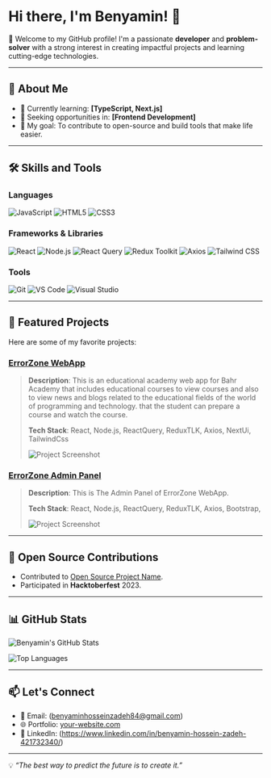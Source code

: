 # Hi there, I'm Benyamin! 👋

🌟 Welcome to my GitHub profile! I'm a passionate **developer** and **problem-solver** with a strong interest in creating impactful projects and learning cutting-edge technologies. 

---

## 🚀 About Me
- 🌱 Currently learning: **[TypeScript, Next.js]**
- 💼 Seeking opportunities in: **[Frontend Development]**
- 🎯 My goal: To contribute to open-source and build tools that make life easier.

---

## 🛠️ Skills and Tools
### Languages
![JavaScript](https://img.shields.io/badge/JavaScript-F7DF1E?style=for-the-badge&logo=javascript&logoColor=black)
![HTML5](https://img.shields.io/badge/HTML5-E34F26?style=for-the-badge&logo=html5&logoColor=white)
![CSS3](https://img.shields.io/badge/CSS3-1572B6?style=for-the-badge&logo=css3&logoColor=white)

### Frameworks & Libraries
![React](https://img.shields.io/badge/React-61DAFB?style=for-the-badge&logo=react&logoColor=black)
![Node.js](https://img.shields.io/badge/Node.js-339933?style=for-the-badge&logo=node.js&logoColor=white)
![React Query](https://img.shields.io/badge/React_Query-FF4154?style=for-the-badge&logo=react-query&logoColor=white)
![Redux Toolkit](https://img.shields.io/badge/Redux_Toolkit-764ABC?style=for-the-badge&logo=redux&logoColor=white)
![Axios](https://img.shields.io/badge/Axios-5A29E4?style=for-the-badge&logo=axios&logoColor=white)
![Tailwind CSS](https://img.shields.io/badge/Tailwind_CSS-06B6D4?style=for-the-badge&logo=tailwindcss&logoColor=white)


### Tools
![Git](https://img.shields.io/badge/Git-F05032?style=for-the-badge&logo=git&logoColor=white)
![VS Code](https://img.shields.io/badge/VS%20Code-007ACC?style=for-the-badge&logo=visual-studio-code&logoColor=white)
![Visual Studio](https://img.shields.io/badge/Visual_Studio-5C2D91?style=for-the-badge&logo=visual-studio&logoColor=white)

---

## 📌 Featured Projects
Here are some of my favorite projects:

### [ErrorZone WebApp](https://github.com/academy-react-summer1403/ErrorZone-project)
> **Description**: This is an educational academy web app for Bahr Academy that includes educational courses to view courses and also to view news and blogs related to the educational fields of the world of programming and technology. 
that the student can prepare a course and watch the course.
> 
> **Tech Stack**: React, Node.js, ReactQuery, ReduxTLK, Axios, NextUi, TailwindCss
>
> ![Project Screenshot](https://drive.google.com/u/0/drive-viewer/AKGpihaVUMHTeP5jWb7gI8XLobZApJmT8st6WI-GFZ-Q8bIUJTrttZJ3kChX2vbTXqgZTsf7a5Y8GNhs1tfUPnPwTx61FlXR2pulcw=s1600-rw-v1)

### [ErrorZone Admin Panel](https://github.com/academy-react-summer1403/ErrorZone-Admin)
> **Description**: This is The Admin Panel of ErrorZone WebApp.
>
> **Tech Stack**: React, Node.js, ReactQuery, ReduxTLK, Axios, Bootstrap,
>
> ![Project Screenshot]([https://drive.google.com/u/0/drive-viewer/AKGpihbSVwSjH-yG3ZV7YSRWfQZwE84AiGZAFVWyfStu3xi5rBLSaPXtUBxQsCNUPZ0eH9vtYWw3R8Y-zM22Cgc9qMmkOPymsKdBbgg=s1600-rw-v1])

---

## 🌟 Open Source Contributions
- Contributed to [Open Source Project Name](https://github.com/example/repo).
- Participated in **Hacktoberfest** 2023.

---

## 📊 GitHub Stats
![Benyamin's GitHub Stats](https://github-readme-stats.vercel.app/api?username=BenyaminHossein-zadeh&show_icons=true&theme=radical)

![Top Languages](https://github-readme-stats.vercel.app/api/top-langs/?username=BenyaminHossein-zadeh&layout=compact&theme=radical)

---

## 📫 Let's Connect
- 📧 Email: (benyaminhosseinzadeh84@gmail.com)
- 🌐 Portfolio: [your-website.com](https://your-website.com)
- 💼 LinkedIn: (https://www.linkedin.com/in/benyamin-hossein-zadeh-421732340/)

---

💡 *“The best way to predict the future is to create it.”*
